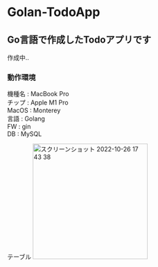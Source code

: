 # Golan-TodoApp
## Go言語で作成したTodoアプリです
作成中..

### 動作環境
機種名 : MacBook Pro<br>
チップ : Apple M1 Pro<br>
MacOS : Monterey<br>
言語 : Golang<br>
FW : gin<br>
DB : MySQL<br>

テーブル
<img width="265" alt="スクリーンショット 2022-10-26 17 43 38" src="https://user-images.githubusercontent.com/86938394/197978878-ef770fae-6c8e-458a-a628-f7d2fde74469.png">
